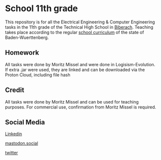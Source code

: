 # School 11th grade
This repository is for all the Electrical Engineering & Computer Engineering tasks in the 11th grade of the Technical High School in [Biberach](https://www.kas-bc.de/bildungsangebote/tg/it/). 
Teaching takes place according to the regular [school curriculum](http://www.bildungsplaene-bw.de/InfTech_OS) of the state of Baden-Wuerttenberg.

## Homework
All tasks were done by Moritz Missel and were done in Logisism-Evolution. If extra .jar were used, they are linked and can be downloaded via the Proton Cloud, including file hash

## Credit
All tasks were done by Moritz Missel and can be used for teaching purposes. For commercial use, confirmation from Moritz Missel is required.

## Social Media
[Linkedin](https://www.linkedin.com/in/moritz-missel/) 

[mastodon.social](https://mastodon.social/web/@axtinator)

[twitter](https://twitter.com/Axtinator3)